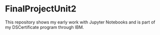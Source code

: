 # FinalProjectUnit2
This repository shows my early work with Jupyter Notebooks and is part of my DSCertificate program through IBM.
